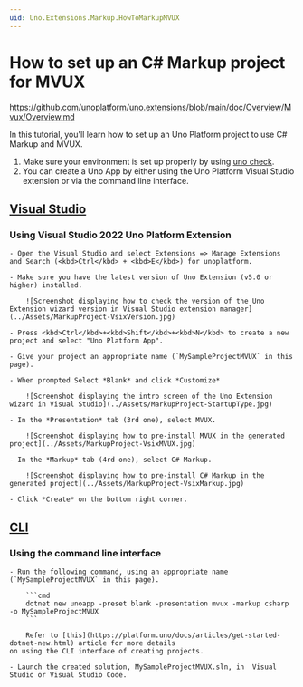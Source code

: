 ```yaml
---
uid: Uno.Extensions.Markup.HowToMarkupMVUX
---
```


# How to set up an C# Markup project for MVUX

https://github.com/unoplatform/uno.extensions/blob/main/doc/Overview/Mvux/Overview.md

In this tutorial, you'll learn how to set up an Uno Platform project to use C# Markup and MVUX.

1. Make sure your environment is set up properly by using [uno check](xref:UnoCheck.UsingUnoCheck).
1. You can create a Uno App by either using the Uno Platform Visual Studio extension or via the command line interface.

  ## [**Visual Studio**](#tab/vs)

  ### Using Visual Studio 2022 Uno Platform Extension

    - Open the Visual Studio and select Extensions => Manage Extensions and Search (<kbd>Ctrl</kbd> + <kbd>E</kbd>) for unoplatform.

    - Make sure you have the latest version of Uno Extension (v5.0 or higher) installed.

        ![Screenshot displaying how to check the version of the Uno Extension wizard version in Visual Studio extension manager](../Assets/MarkupProject-VsixVersion.jpg)

    - Press <kbd>Ctrl</kbd>+<kbd>Shift</kbd>+<kbd>N</kbd> to create a new project and select "Uno Platform App".

    - Give your project an appropriate name (`MySampleProjectMVUX` in this page).

    - When prompted Select *Blank* and click *Customize*

        ![Screenshot displaying the intro screen of the Uno Extension wizard in Visual Studio](../Assets/MarkupProject-StartupType.jpg)

    - In the *Presentation* tab (3rd one), select MVUX.

        ![Screenshot displaying how to pre-install MVUX in the generated project](../Assets/MarkupProject-VsixMVUX.jpg)

    - In the *Markup* tab (4rd one), select C# Markup.

        ![Screenshot displaying how to pre-install C# Markup in the generated project](../Assets/MarkupProject-VsixMarkup.jpg)

    - Click *Create* on the bottom right corner.

  ## [**CLI**](#tab/cli)

  ### Using the command line interface

    - Run the following command, using an appropriate name (`MySampleProjectMVUX` in this page).

        ```cmd
        dotnet new unoapp -preset blank -presentation mvux -markup csharp -o MySampleProjectMVUX
        ```

        Refer to [this](https://platform.uno/docs/articles/get-started-dotnet-new.html) article for more details
    on using the CLI interface of creating projects.

    - Launch the created solution, MySampleProjectMVUX.sln, in  Visual Studio or Visual Studio Code.
